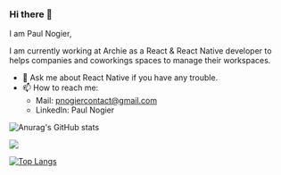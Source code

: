 ### Hi there 👋

<!--
**pnogier/pnogier** is a ✨ _special_ ✨ repository because its `README.md` (this file) appears on your GitHub profile.
-->
I am Paul Nogier,

I am currently working at Archie as a React & React Native developer to helps companies and coworkings spaces to manage their workspaces.

- 💬  Ask me about React Native if you have any trouble.
- 📫  How to reach me: 
    - Mail: pnogiercontact@gmail.com
    - LinkedIn: Paul Nogier


![Anurag's GitHub stats](https://github-readme-stats.vercel.app/api?username=pnogier&count_private=true)

![](https://komarev.com/ghpvc/?username=your-github-username)

[![Top Langs](https://github-readme-stats.vercel.app/api/top-langs/?username=anuraghazra)](https://github.com/anuraghazra/github-readme-stats)
